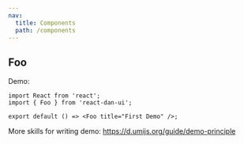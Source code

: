 ```yaml
---
nav:
  title: Components
  path: /components
---
```


## Foo

Demo:

```tsx
import React from 'react';
import { Foo } from 'react-dan-ui';

export default () => <Foo title="First Demo" />;
```

More skills for writing demo: https://d.umijs.org/guide/demo-principle
